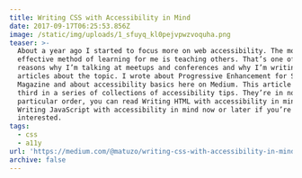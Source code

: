 ```yaml
---
title: Writing CSS with Accessibility in Mind
date: 2017-09-17T06:25:53.856Z
image: /static/img/uploads/1_sfuyq_kl0pejvpwzvoquha.png
teaser: >-
  About a year ago I started to focus more on web accessibility. The most
  effective method of learning for me is teaching others. That’s one of the
  reasons why I’m talking at meetups and conferences and why I’m writing
  articles about the topic. I wrote about Progressive Enhancement for Smashing
  Magazine and about accessibility basics here on Medium. This article is the
  third in a series of collections of accessibility tips. They’re in no
  particular order, you can read Writing HTML with accessibility in mind and
  Writing JavaScript with accessibility in mind now or later if you’re
  interested.
tags:
  - css
  - a11y
url: 'https://medium.com/@matuzo/writing-css-with-accessibility-in-mind-8514a0007939'
archive: false
---
```


